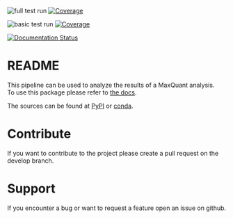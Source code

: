 ![full test run](https://github.com/siheming/mspypeline/workflows/full%20test%20run/badge.svg?branch=master)
[![Coverage](https://codecov.io/gh/siheming/mspypeline/branch/master/graph/badge.svg?flag=full-test-run)](https://codecov.io/gh/siheming/mspypeline/branch/master)

![basic test run](https://github.com/siheming/mspypeline/workflows/basic%20test%20run/badge.svg?branch=develop)
[![Coverage](https://codecov.io/gh/siheming/mspypeline/branch/develop/graph/badge.svg?flag=basic-test-run)](https://codecov.io/gh/siheming/mspypeline/branch/develop)

[![Documentation Status](https://readthedocs.org/projects/mspypeline/badge/?version=latest)](https://mspypeline.readthedocs.io/en/latest/?badge=latest)

# README
This pipeline can be used to analyze the results of a MaxQuant analysis.  
To use this package please refer to [the docs](https://mspypeline.readthedocs.io/en/latest/index.html).  

The sources can be found at [PyPI](https://pypi.org/project/mspypeline/) or
[conda](https://anaconda.org/sschaum/mspypeline).

# Contribute
If you want to contribute to the project please create a pull request on the develop branch.

# Support
If you encounter a bug or want to request a feature open an issue on github.
